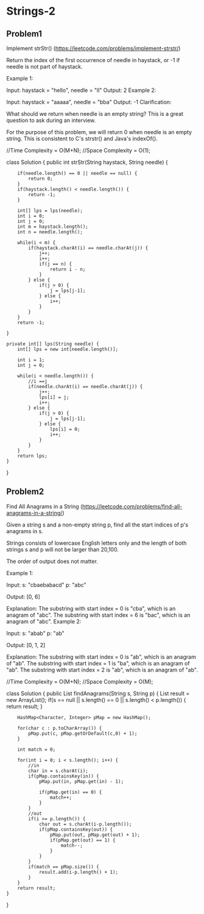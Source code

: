 # Strings-2

## Problem1

Implement strStr() (https://leetcode.com/problems/implement-strstr/)

Return the index of the first occurrence of needle in haystack, or -1 if needle is not part of haystack.

Example 1:

Input: haystack = "hello", needle = "ll"
Output: 2
Example 2:

Input: haystack = "aaaaa", needle = "bba"
Output: -1
Clarification:

What should we return when needle is an empty string? This is a great question to ask during an interview.

For the purpose of this problem, we will return 0 when needle is an empty string. This is consistent to C's strstr() and Java's indexOf().

//Time Complexity = O(M+N);
//Space Complexity = O(1);

class Solution {
public int strStr(String haystack, String needle) {

        if(needle.length() == 0 || needle == null) {
            return 0;
        }
        if(haystack.length() < needle.length()) {
            return -1;
        }

        int[] lps = lps(needle);
        int i = 0;
        int j = 0;
        int m = haystack.length();
        int n = needle.length();

        while(i < m) {
            if(haystack.charAt(i) == needle.charAt(j)) {
                j++;
                i++;
                if(j == n) {
                    return i - n;
                }
            } else {
                if(j > 0) {
                    j = lps[j-1];
                } else {
                    i++;
                }
            }
        }
        return -1;

    }

    private int[] lps(String needle) {
        int[] lps = new int[needle.length()];

        int i = 1;
        int j = 0;

        while(i < needle.length()) {
            //i ==j
            if(needle.charAt(i) == needle.charAt(j)) {
                j++;
                lps[i] = j;
                i++;
            } else {
                if(j > 0) {
                    j = lps[j-1];
                } else {
                    lps[i] = 0;
                    i++;
                }
            }
        }
        return lps;
    }

}

## Problem2

Find All Anagrams in a String (https://leetcode.com/problems/find-all-anagrams-in-a-string/)

Given a string s and a non-empty string p, find all the start indices of p's anagrams in s.

Strings consists of lowercase English letters only and the length of both strings s and p will not be larger than 20,100.

The order of output does not matter.

Example 1:

Input:
s: "cbaebabacd" p: "abc"

Output:
[0, 6]

Explanation:
The substring with start index = 0 is "cba", which is an anagram of "abc".
The substring with start index = 6 is "bac", which is an anagram of "abc".
Example 2:

Input:
s: "abab" p: "ab"

Output:
[0, 1, 2]

Explanation:
The substring with start index = 0 is "ab", which is an anagram of "ab".
The substring with start index = 1 is "ba", which is an anagram of "ab".
The substring with start index = 2 is "ab", which is an anagram of "ab".

//Time Complexity = O(M+N);
//Space Complexity = O(M);

class Solution {
public List<Integer> findAnagrams(String s, String p) {
List<Integer> result = new ArrayList();
if(s == null || s.length() == 0 || s.length() < p.length()) {
return result;
}

        HashMap<Character, Integer> pMap = new HashMap();

        for(char c : p.toCharArray()) {
            pMap.put(c, pMap.getOrDefault(c,0) + 1);
        }

        int match = 0;

        for(int i = 0; i < s.length(); i++) {
            //in
            char in = s.charAt(i);
            if(pMap.containsKey(in)) {
                pMap.put(in, pMap.get(in) - 1);

                if(pMap.get(in) == 0) {
                    match++;
                }
            }
            //out
            if(i >= p.length()) {
                char out = s.charAt(i-p.length());
                if(pMap.containsKey(out)) {
                    pMap.put(out, pMap.get(out) + 1);
                    if(pMap.get(out) == 1) {
                        match--;
                    }
                }
            }
            if(match == pMap.size()) {
                result.add(i-p.length() + 1);
            }
        }
        return result;
    }

}

